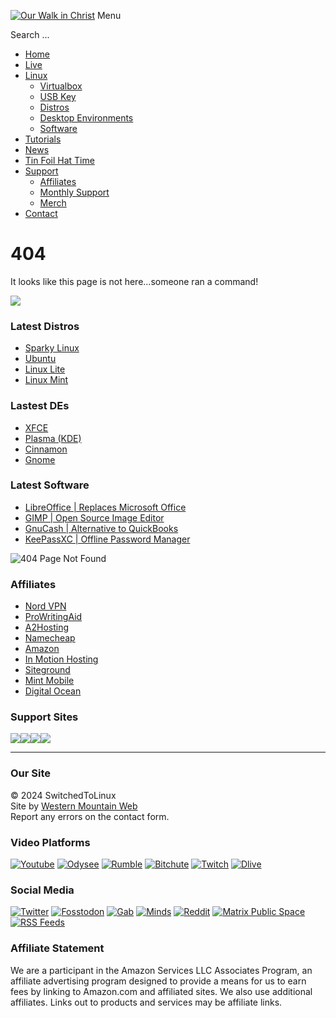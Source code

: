 [![Our Walk in Christ](/templates/stl-custom/images/stllogo.jpg)](https://switchedtolinux.com/) Menu

Search ...    

* [Home](https://switchedtolinux.com/)
* [Live](https://switchedtolinux.com/live)
* [Linux](#)
    * [Virtualbox](https://switchedtolinux.com/linux/virtualbox)
    * [USB Key](https://switchedtolinux.com/linux/usb-key)
    * [Distros](https://switchedtolinux.com/linux/distros)
    * [Desktop Environments](https://switchedtolinux.com/linux/desktop-environments)
    * [Software](https://switchedtolinux.com/linux/software)
* [Tutorials](https://switchedtolinux.com/tutorials)
* [News](https://switchedtolinux.com/news)
* [Tin Foil Hat Time](https://switchedtolinux.com/tin-foil-hat-time)
* [Support](#)
    * [Affiliates](https://switchedtolinux.com/support/affiliates)
    * [Monthly Support](https://switchedtolinux.com/support/monthly-support)
    * [Merch](https://shop.switchedtolinux.com/)
* [Contact](https://switchedtolinux.com/contact)

404
===

It looks like this page is not here...someone ran a command!

![](/images/articles/rmrf.jpg)

### Latest Distros

* [Sparky Linux](https://sparkylinux.org/)
* [Ubuntu](https://ubuntu.com/)
* [Linux Lite](https://www.linuxliteos.com/)
* [Linux Mint](https://linuxmint.com/)

### Lastest DEs

* [XFCE](https://switchedtolinux.com/Super%20Lightweight,Widely%20Available)
* [Plasma (KDE)](https://switchedtolinux.com/Highly%20Customizable,Long%20History,Widely%20Available)
* [Cinnamon](https://switchedtolinux.com/Very%20Familiar%20to%20Windows%20Users,Extremely%20Intuitive%20UI,Customizable%20but%20Simple)
* [Gnome](https://switchedtolinux.com/Clean%20UI,Extensible,Modern%20Interface)

### Latest Software

* [LibreOffice | Replaces Microsoft Office](https://www.libreoffice.org/)
* [GIMP | Open Source Image Editor](https://www.gimp.org/)
* [GnuCash | Alternative to QuickBooks](https://www.gnucash.org/)
* [KeePassXC | Offline Password Manager](https://keepassxc.org/)

![404 Page Not Found](/images/articles/404.jpg#joomlaImage://local-images/articles/404.jpg?width=800&height=450)

### Affiliates

* [Nord VPN](https://tlm.li/nord)
* [ProWritingAid](https://tlm.li/pwa)
* [A2Hosting](https://tlm.li/a2h)
* [Namecheap](https://tlm.li/nc)
* [Amazon](http://amzn.to/2oFr4Wa)
* [In Motion Hosting](https://tlm.li/imh)
* [Siteground](https://tlm.li/sgh)
* [Mint Mobile](http://fbuy.me/ooPje)
* [Digital Ocean](https://tlm.li/doh)

### Support Sites

[![](/images/locals.jpg)](https://switchedtolinux.locals.com/ "Locals Community")[![](/images/subscribestar.jpg)](https://subscribestar.com/switchedtolinux "Subscribestar")[![](/images/patreon.jpg)](https://patreon.com/tomm "Patreon")[![](/images/liberapay.jpg)](https://liberapay.com/thinklifemedia/donate "LiberaPay")

* * *

### Our Site

© 2024 SwitchedToLinux  
Site by [Western Mountain Web](https://westernmtnweb.com/)  
Report any errors on the contact form.

### Video Platforms

[![Youtube](/templates/stl-custom/images/youtube.jpg)](https://www.youtube.com/switchedtolinux/) [![Odysee](/templates/stl-custom/images/odysee.jpg)](https://odysee.com/@switchedtolinux:0) [![Rumble](/templates/stl-custom/images/rumble.jpg)](https://rumble.com/switchedtolinux) [![Bitchute](/templates/stl-custom/images/bitchute.jpg)](https://bitchute.com/switchedtolinux) [![Twitch](/templates/stl-custom/images/twitch.jpg)](https://twitch.tv/switchedtolinux) [![Dlive](/templates/stl-custom/images/dlive.jpg)](https://dlive.tv/switchedtolinux)

### Social Media

[![Twitter](/templates/stl-custom/images/twitter.jpg)](https://www.twitter.com/switchedtolinux/) [![Fosstodon](/templates/stl-custom/images/mastadon.jpg)](https://fosstodon.org/@switchedtolinux) [![Gab](/templates/stl-custom/images/gab.jpg)](https://gab.com/switchedtolinux) [![Minds](/templates/stl-custom/images/minds.jpg)](https://minds.com/switchedtolinux) [![Reddit](/templates/stl-custom/images/reddit.jpg)](https://reddit.com/r/switchedtolinux) [![Matrix Public Space](/templates/stl-custom/images/element.jpg)](https://matrix.to/#/#switchedtolinux:matrix.org) [![RSS Feeds](/templates/stl-custom/images/rss.jpg)](https://switchedtolinux.com/rss-feeds)

### Affiliate Statement

We are a participant in the Amazon Services LLC Associates Program, an affiliate advertising program designed to provide a means for us to earn fees by linking to Amazon.com and affiliated sites. We also use additional affiliates. Links out to products and services may be affiliate links.

[](#)